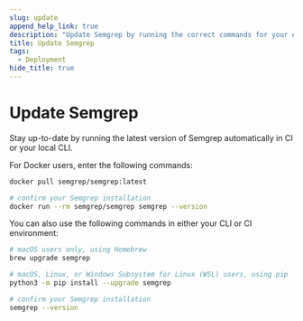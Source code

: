 ```yaml
---
slug: update
append_help_link: true
description: "Update Semgrep by running the correct commands for your environment or operating system."
title: Update Semgrep
tags:
  - Deployment
hide_title: true
---
```




# Update Semgrep

Stay up-to-date by running the latest version of Semgrep automatically in CI or your local CLI.

For Docker users, enter the following commands:

```sh
docker pull semgrep/semgrep:latest

# confirm your Semgrep installation
docker run --rm semgrep/semgrep semgrep --version
```

You can also use the following commands in either your CLI or CI environment:

```sh
# macOS users only, using Homebrew
brew upgrade semgrep

# macOS, Linux, or Windows Subsystem for Linux (WSL) users, using pip
python3 -m pip install --upgrade semgrep

# confirm your Semgrep installation
semgrep --version
```
